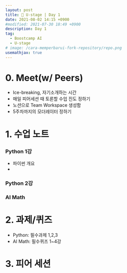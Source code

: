 ```yaml
---
layout: post
title: 📔 U-stage | Day 1
date: 2021-08-02 14:15 +0900
#modified: 2021-07-30 18:49 +0900
description: Day 1
tag:
  - Boostcamp AI
  - U-stage
# image: /cara-memperbarui-fork-repository/repo.png
usemathjax: true
---
```

# 0. Meet(w/ Peers)

* Ice-breaking, 자기소개하는 시간 
* 매일 피어세션 때 토론할 수업 진도 정하기
* 노션으로 Team Workspace 생성함
* 5주차까지의 모더레이터 정하기

# 1. 수업 노트

### Python 1강

* 파이썬 개요
* 

### Python 2강

### AI Math

# 2. 과제/퀴즈

* Python: 필수과제 1,2,3
* AI Math: 필수퀴즈 1~4강

# 3. 피어 세션

